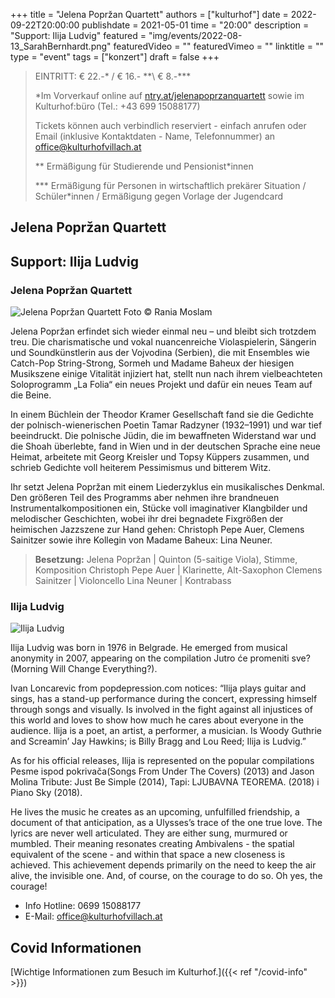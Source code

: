 +++
title = "Jelena Popržan Quartett"
authors = ["kulturhof"]
date = 2022-09-22T20:00:00
publishdate = 2021-05-01
time = "20:00"
description = "Support: Ilija Ludvig"
featured = "img/events/2022-08-13_SarahBernhardt.png"
featuredVideo = ""
featuredVimeo = ""
linktitle = ""
type = "event"
tags = ["konzert"]
draft = false
+++

>
> EINTRITT: € 22.-\* / € 16.- *\*\ € 8.-\*\*\*
>
> \*Im Vorverkauf online auf [ntry.at/jelenapoprzanquartett](https://ntry.at/jelenapopranquartett) sowie im Kulturhof:büro (Tel.: +43 699 15088177)
>
>Tickets können auch verbindlich reserviert - einfach anrufen oder Email (inklusive Kontaktdaten - Name, Telefonnummer) an office@kulturhofvillach.at
> 
> \*\* Ermäßigung für Studierende und Pensionist\*innen
>
> \*\*\* Ermäßigung für Personen in wirtschaftlich prekärer Situation / Schüler\*innen / Ermäßigung gegen Vorlage der Jugendcard
>


## Jelena Popržan Quartett
## Support: Ilija Ludvig

### Jelena Popržan Quartett

![Jelena Popržan Quartett](/img/events/2022-08-13_SarahBernhardt_cDaniela_Matejschek.jpg)
Foto © Rania Moslam

Jelena Popržan erfindet sich wieder einmal neu – und bleibt sich trotzdem treu. Die charismatische und vokal nuancenreiche Violaspielerin, Sängerin und Soundkünstlerin aus der Vojvodina (Serbien), die mit Ensembles wie Catch-Pop String-Strong, Sormeh und Madame Baheux der hiesigen Musikszene einige Vitalität injiziert hat, stellt nun nach ihrem vielbeachteten Soloprogramm „La Folia“ ein neues Projekt und dafür ein neues Team auf die Beine.

In einem Büchlein der Theodor Kramer Gesellschaft fand sie die Gedichte der polnisch-wienerischen Poetin Tamar Radzyner (1932–1991) und war tief beeindruckt. Die polnische Jüdin, die im bewaffneten Widerstand war und die Shoah überlebte, fand in Wien und in der deutschen Sprache eine neue Heimat, arbeitete mit Georg Kreisler und Topsy Küppers zusammen, und schrieb Gedichte voll heiterem Pessimismus und bitterem Witz.

Ihr setzt Jelena Popržan mit einem Liederzyklus ein musikalisches Denkmal. Den größeren Teil des Programms aber nehmen ihre brandneuen Instrumentalkompositionen ein, Stücke voll imaginativer Klangbilder und melodischer Geschichten, wobei ihr drei begnadete Fixgrößen der heimischen Jazzszene zur Hand gehen: Christoph Pepe Auer, Clemens Sainitzer sowie ihre Kollegin von Madame Baheux: Lina Neuner.

>**Besetzung:**
>Jelena Popržan | Quinton (5-saitige Viola), Stimme, Komposition
>Christoph Pepe Auer | Klarinette, Alt-Saxophon
>Clemens Sainitzer | Violoncello
>Lina Neuner | Kontrabass



### Ilija Ludvig

![Ilija Ludvig](/img/events/2022-08-13_Manjana.png)

Ilija Ludvig was born in 1976 in Belgrade.
He emerged from musical anonymity in 2007, appearing on the compilation Jutro će promeniti sve? (Morning Will Change Everything?).

Ivan Loncarevic from popdepression.com notices: “Ilija plays guitar and sings, has a stand-up performance during the concert, expressing himself through songs and visually. Is involved in the fight against all injustices of this world and loves to show how much he cares about everyone in the audience. Ilija is a poet, an artist, a performer, a musician. Is Woody Guthrie and Screamin’ Jay Hawkins; is Billy Bragg and Lou Reed; Ilija is Ludvig.”

As for his official releases, Ilija is represented on the popular compilations Pesme ispod pokrivača(Songs From Under The Covers) (2013) and Jason Molina Tribute: Just Be Simple (2014), Tapi: LJUBAVNA TEOREMA. (2018) i Piano Sky (2018).

He lives the music he creates as an upcoming, unfulfilled friendship, a document of that anticipation, as a Ulysses’s trace of the one true love. The lyrics are never well articulated. They are either sung, murmured or mumbled. Their meaning resonates creating Ambivalens  - the spatial equivalent of the scene  - and within that space a new closeness is achieved. This achievement  depends primarily on the need to keep the air alive, the invisible one. And, of course, on the courage to do so. Oh yes, the courage!



- Info Hotline: 0699 15088177 
- E-Mail: office@kulturhofvillach.at

## Covid Informationen

[Wichtige Informationen zum Besuch im Kulturhof.]({{< ref "/covid-info" >}})
